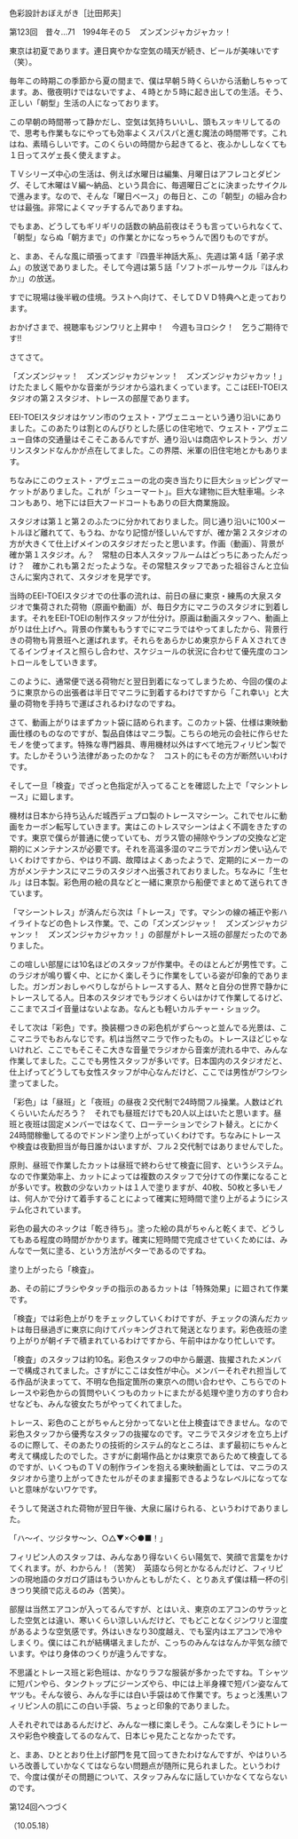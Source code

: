 <!-- source: http://web.archive.org/web/20250215190716/http://www.style.fm/as/05_column/tsujita/tsujita123.shtml -->

色彩設計おぼえがき［辻田邦夫］

第123回　昔々…71　1994年その５　ズンズンジャカジャカッ！

東京は初夏であります。連日爽やかな空気の晴天が続き、ビールが美味いです（笑）。

毎年この時期この季節から夏の間まで、僕は早朝５時くらいから活動しちゃってます。あ、徹夜明けではないですよ、４時とか５時に起き出しての生活。そう、正しい「朝型」生活の人になっております。

この早朝の時間帯って静かだし、空気は気持ちいいし、頭もスッキリしてるので、思考も作業もなにやっても効率よくスパスパと進む魔法の時間帯です。これはね、素晴らしいです。このくらいの時間から起きてると、夜ふかししなくても１日ってスゲェ長く使えますよ。

ＴＶシリーズ中心の生活は、例えば水曜日は編集、月曜日はアフレコとダビング、そして木曜はＶ編〜納品、という具合に、毎週曜日ごとに決まったサイクルで進みます。なので、そんな「曜日ベース」の毎日と、この「朝型」の組み合わせは最強。非常によくマッチするんでありますね。

でもまあ、どうしてもギリギリの話数の納品前夜はそうも言っていられなくて、「朝型」ならぬ「朝方まで」の作業とかになっちゃうんで困りものですが。

と、まあ、そんな風に頑張ってます『四畳半神話大系』、先週は第４話「弟子求ム」の放送でありました。そして今週は第５話「ソフトボールサークル『ほんわか』」の放送。

すでに現場は後半戦の佳境。ラストへ向けて、そしてＤＶＤ特典へと走っております。

おかげさまで、視聴率もジンワリと上昇中！　今週もヨロシク！　乞うご期待です!!

さてさて。

「ズンズンジャッ！　ズンズンジャカジャンッ！　ズンズンジャカジャカッ！」けたたましく賑やかな音楽がラジオから溢れまくっています。ここはEEI-TOEIスタジオの第２スタジオ、トレースの部屋であります。

EEI-TOEIスタジオはケソン市のウェスト・アヴェニューという通り沿いにありました。このあたりは割とのんびりとした感じの住宅地で、ウェスト・アヴェニュー自体の交通量はそこそこあるんですが、通り沿いは商店やレストラン、ガソリンスタンドなんかが点在してました。この界隈、米軍の旧住宅地とかもあります。

ちなみにこのウェスト・アヴェニューの北の突き当たりに巨大ショッピングマーケットがありました。これが「シューマート」。巨大な建物に巨大駐車場。シネコンもあり、地下には巨大フードコートもありの巨大商業施設。

スタジオは第１と第２のふたつに分かれておりました。同じ通り沿いに100メートルほど離れてて、もうね、かなり記憶が怪しいんですが、確か第２スタジオの方が大きくて仕上げメインのスタジオだったと思います。作画（動画）、背景が確か第１スタジオ。ん？　常駐の日本人スタッフルームはどっちにあったんだっけ？　確かこれも第２だったような。その常駐スタッフであった祖谷さんと立仙さんに案内されて、スタジオを見学です。

当時のEEI-TOEIスタジオでの仕事の流れは、前日の昼に東京・練馬の大泉スタジオで集荷された荷物（原画や動画）が、毎日夕方にマニラのスタジオに到着します。それをEEI-TOEIの制作スタッフが仕分け。原画は動画スタッフへ、動画上がりは仕上げへ。背景の作業ももうすでにマニラではやってましたから、背景行きの荷物も背景班へと運ばれます。それらをあらかじめ東京からＦＡＸされてきてるインヴォイスと照らし合わせ、スケジュールの状況に合わせて優先度のコントロールをしていきます。

このように、通常便で送る荷物だと翌日到着になってしまうため、今回の僕のように東京からの出張者は半日でマニラに到着するわけですから「これ幸い」と大量の荷物を手持ちで運ばされるわけなのですね。

さて、動画上がりはまずカット袋に詰められます。このカット袋、仕様は東映動画仕様のものなのですが、製品自体はマニラ製。こちらの地元の会社に作らせたモノを使ってます。特殊な専門器具、専用機材以外はすべて地元フィリピン製です。たしかそういう法律があったのかな？　コスト的にもその方が断然いいわけです。

そして一旦「検査」でざっと色指定が入ってることを確認した上で「マシントレース」に廻します。

機材は日本から持ち込んだ城西デュプロ製のトレースマシーン。これでセルに動画をカーボン転写していきます。実はこのトレスマシーンはよく不調をきたすのです。東京で僕らが普通に使っていても、ガラス管の掃除やランプの交換など定期的にメンテナンスが必要です。それを高温多湿のマニラでガンガン使い込んでいくわけですから、やはり不調、故障はよくあったようで、定期的にメーカーの方がメンテナンスにマニラのスタジオへ出張されておりました。ちなみに「生セル」は日本製。彩色用の絵の具などと一緒に東京から船便でまとめて送られてきています。

「マシーントレス」が済んだら次は「トレース」です。マシンの線の補正や影ハイライトなどの色トレス作業。で、この「ズンズンジャッ！　ズンズンジャカジャンッ！　ズンズンジャカジャカッ！」の部屋がトレース班の部屋だったのでありました。

この喧しい部屋には10名ほどのスタッフが作業中。そのほとんどが男性です。このラジオが鳴り響く中、とにかく楽しそうに作業をしている姿が印象的でありました。ガンガンおしゃべりしながらトレースする人、黙々と自分の世界で静かにトレースしてる人。日本のスタジオでもラジオくらいはかけて作業してるけど、ここまでスゴイ音量はないよなあ。なんとも軽いカルチャー・ショック。

そして次は「彩色」です。換装棚つきの彩色机がずら〜っと並んでる光景は、ここマニラでもおんなじです。机は当然マニラで作ったもの。トレースほどじゃないけれど、ここでもそこそこ大きな音量でラジオから音楽が流れる中で、みんな作業してました。ここでも男性スタッフが多いです。日本国内のスタジオだと、仕上げってどうしても女性スタッフが中心なんだけど、ここでは男性がワシワシ塗ってました。

「彩色」は「昼班」と「夜班」の昼夜２交代制で24時間フル操業。人数はどれくらいいたんだろう？　それでも昼班だけでも20人以上はいたと思います。昼班と夜班は固定メンバーではなくて、ローテーションでシフト替え。とにかく24時間稼働してるのでドンドン塗り上がっていくわけです。ちなみにトレースや検査は夜勤担当が毎日誰かはいますが、フル２交代制ではありませんでした。

原則、昼班で作業したカットは昼班で終わらせて検査に回す、というシステム。なので作業効率上、カットによっては複数のスタッフで分けての作業になることが多いです。枚数の少ないカットは１人で塗りますが、40枚、50枚と多いモノは、何人かで分けて着手することによって確実に短時間で塗り上がるようにシステム化されています。

彩色の最大のネックは「乾き待ち」。塗った絵の具がちゃんと乾くまで、どうしてもある程度の時間がかかります。確実に短時間で完成させていくためには、みんなで一気に塗る、という方法がベターであるのですね。

塗り上がったら「検査」。

あ、その前にブラシやタッチの指示のあるカットは「特殊効果」に廻されて作業です。

「検査」では彩色上がりをチェックしていくわけですが、チェックの済んだカットは毎日昼過ぎに東京に向けてパッキングされて発送となります。彩色夜班の塗り上がりが朝イチで積まれているわけですから、午前中はかなり忙しいです。

「検査」のスタッフは約10名。彩色スタッフの中から厳選、抜擢されたメンバーで構成されてました。さすがにここは女性が中心。メンバーそれぞれ担当してる作品が決まってて、不明な色指定箇所の東京への問い合わせや、こちらでのトレースや彩色からの質問やいくつものカットにまたがる処理や塗り方のすり合わせなども、みんな彼女たちがやってくれてました。

トレース、彩色のことがちゃんと分かってないと仕上検査はできません。なので彩色スタッフから優秀なスタッフの抜擢なのです。マニラでスタジオを立ち上げるのに際して、そのあたりの技術的システム的なところは、まず最初にちゃんと考えて構成したのでした。さすがに劇場作品とかは東京であらためて検査してるのですが、いくつものＴＶの制作ラインを抱える東映動画としては、マニラのスタジオから塗り上がってきたセルがそのまま撮影できるようなレベルになってないと意味がないワケです。

そうして発送された荷物が翌日午後、大泉に届けられる、というわけでありました。

「ハ〜イ、ツジタサ〜ン、○△▼×◇●■！」

フィリピン人のスタッフは、みんなあり得ないくらい陽気で、笑顔で言葉をかけてくれます。が、わからん！（苦笑）　英語なら何とかなるんだけど、フィリピンの現地語のタガログ語はもういかんともしがたく、とりあえず僕は精一杯の引きつり笑顔で応えるのみ（苦笑）。

部屋は当然エアコンが入ってるんですが、とはいえ、東京のエアコンのサラッとした空気とは違い、寒いくらい涼しいんだけど、でもどことなくジンワリと湿度があるような空気感です。外はいきなり30度越え、でも室内はエアコンで冷やしまくり。僕にはこれが結構堪えましたが、こっちのみんなはなんか平気な顔でいます。やはり身体のつくりが違うんですな。

不思議とトレース班と彩色班は、かなりラフな服装が多かったですね。Ｔシャツに短パンやら、タンクトップにジーンズやら、中には上半身裸で短パン姿なんてヤツも。そんな彼ら、みんな手には白い手袋はめて作業です。ちょっと浅黒いフィリピン人の肌にこの白い手袋、ちょっと印象的でありました。

人それぞれではあるんだけど、みんな一様に楽しそう。こんな楽しそうにトレースや彩色や検査してるのなんて、日本じゃ見たことなかったです。

と、まあ、ひととおり仕上げ部門を見て回ってきたわけなんですが、やはりいろいろ改善していかなくてはならない問題点が随所に見られました。というわけで、今度は僕がその問題について、スタッフみんなに話していかなくてならないのです。

第124回へつづく

（10.05.18）
